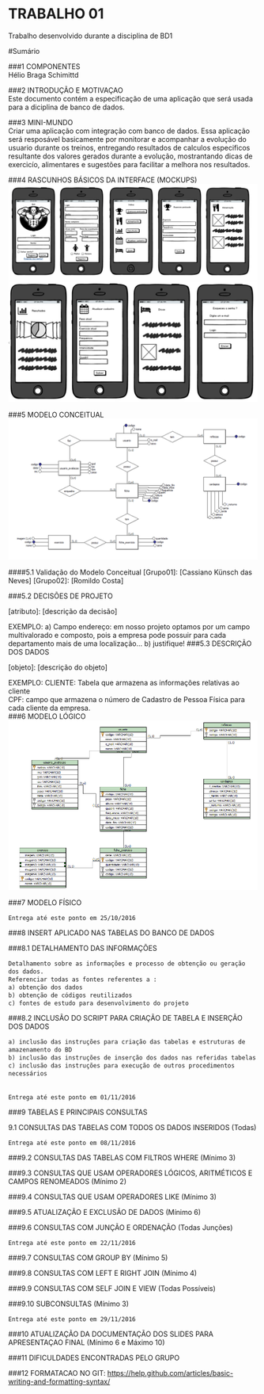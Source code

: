 # TRABALHO 01
Trabalho desenvolvido durante a disciplina de BD1

#Sumário

###1	COMPONENTES<br>
Hélio Braga Schimittd<br>

###2	INTRODUÇÃO E MOTIVAÇAO<br>
Este documento contém a especificação de uma aplicação que será usada para a diciplina de banco de dados.  <br>

###3	MINI-MUNDO<br>
Criar uma aplicação com integração com banco de dados. Essa aplicação será resposável basicamente por monitorar e acompanhar a evolução do usuario durante os treinos, entregando resultados de calculos especificos resultante dos valores gerados durante a evolução, mostrantando dicas de exercicío, alimentares e sugestões para facilitar a melhora nos resultados. <br>

###4	RASCUNHOS BÁSICOS DA INTERFACE (MOCKUPS)<br>
![Alt text](https://github.com/hbschimittd/trab01/blob/master/moc%201.png "Title")
![Alt text](https://github.com/hbschimittd/trab01/blob/master/mocf.png "Title")

###5 MODELO CONCEITUAL<br>
![Alt text](https://github.com/hbschimittd/trab01/blob/master/mapafoto.png "Title")

####5.1 Validação do Modelo Conceitual
    [Grupo01]: [Cassiano Künsch das Neves]
    [Grupo02]: [Romildo Costa]
    
###5.2 DECISÕES DE PROJETO

[atributo]: [descrição da decisão]

EXEMPLO:
a) Campo endereço: em nosso projeto optamos por um campo multivalorado e composto, pois a empresa 
pode possuir para cada departamento mais de uma localização... 
b) justifique!
###5.3 DESCRIÇÃO DOS DADOS

[objeto]: [descrição do objeto]

EXEMPLO:
CLIENTE: Tabela que armazena as informações relativas ao cliente<br>
CPF: campo que armazena o número de Cadastro de Pessoa Física para cada cliente da empresa.<br>
###6 MODELO LÓGICO
![Alt text](https://github.com/hbschimittd/trab01/blob/master/logicofoto.png "Title")

###7 MODELO FÍSICO

    Entrega até este ponto em 25/10/2016
###8 INSERT APLICADO NAS TABELAS DO BANCO DE DADOS

###8.1 DETALHAMENTO DAS INFORMAÇÕES

    Detalhamento sobre as informações e processo de obtenção ou geração dos dados.
    Referenciar todas as fontes referentes a :
    a) obtenção dos dados
    b) obtenção de códigos reutilizados
    c) fontes de estudo para desenvolvimento do projeto
###8.2 INCLUSÃO DO SCRIPT PARA CRIAÇÃO DE TABELA E INSERÇÃO DOS DADOS

    a) inclusão das instruções para criação das tabelas e estruturas de amazenamento do BD
    b) inclusão das instruções de inserção dos dados nas referidas tabelas
    c) inclusão das instruções para execução de outros procedimentos necessários


    Entrega até este ponto em 01/11/2016
###9 TABELAS E PRINCIPAIS CONSULTAS

9.1 CONSULTAS DAS TABELAS COM TODOS OS DADOS INSERIDOS (Todas) 

    Entrega até este ponto em 08/11/2016
###9.2 CONSULTAS DAS TABELAS COM FILTROS WHERE (Mínimo 3)

###9.3 CONSULTAS QUE USAM OPERADORES LÓGICOS, ARITMÉTICOS E CAMPOS RENOMEADOS (Mínimo 2)

###9.4 CONSULTAS QUE USAM OPERADORES LIKE (Mínimo 3) 

###9.5 ATUALIZAÇÃO E EXCLUSÃO DE DADOS (Mínimo 6)

###9.6 CONSULTAS COM JUNÇÃO E ORDENAÇÃO (Todas Junções)

    Entrega até este ponto em 22/11/2016
###9.7 CONSULTAS COM GROUP BY (Mínimo 5)

###9.8 CONSULTAS COM LEFT E RIGHT JOIN (Mínimo 4)

###9.9 CONSULTAS COM SELF JOIN E VIEW (Todas Possíveis)

###9.10 SUBCONSULTAS (Mínimo 3)

    Entrega até este ponto em 29/11/2016
###10 ATUALIZAÇÃO DA DOCUMENTAÇÃO DOS SLIDES PARA APRESENTAÇAO FINAL (Mínimo 6 e Máximo 10)

###11 DIFICULDADES ENCONTRADAS PELO GRUPO

###12 FORMATACAO NO GIT: https://help.github.com/articles/basic-writing-and-formatting-syntax/

